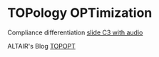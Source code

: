 # TOPology OPTimization

Compliance differentiation [slide C3 with audio](https://app.amanote.com/note-taking/document/40c3ec3f-f411-40bb-8b86-f84a1c445804)

ALTAIR's Blog [TOPOPT](https://blog.altair.com/bang-buck-getting-additive-manufacturing/)

